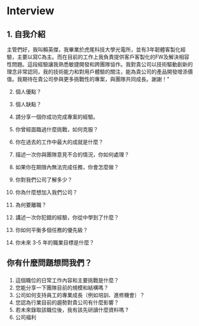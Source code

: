 # Interview

## 1. 自我介紹

主管們好，我叫賴英傑，我畢業於虎尾科技大學光電所，並有3年韌體客製化經驗，主要以寫C為主。而在目前的工作上我負責提供客戶客製化的FW及解決相容性問題。這段經驗讓我熟悉敏捷開發和跨團隊協作。我對貴公司以技術驅動創新的理念非常認同，我的技術能力和對用戶體驗的關注，能為貴公司的產品開發增添價值。我期待在貴公司參與更多挑戰性的專案，與團隊共同成長。謝謝！"

2. 個人優點？
   
3. 個人缺點？

4. 請分享一個你成功完成專案的經驗。

5. 你曾經面臨過什麼挑戰，如何克服？

6. 你在過去的工作中最大的成就是什麼？

7. 描述一次你與團隊意見不合的情況，你如何處理？

8. 如果你在期限內無法完成任務，你會怎麼做？

9.  你對我們公司了解多少？

10. 你為什麼想加入我們公司？

11. 為何要離職？

12. 講述一次你犯錯的經驗，你從中學到了什麼？

13. 你如何平衡多個任務的優先級？

14. 你未來 3-5 年的職業目標是什麼？

## 你有什麼問題想問我們？

### 
1. 這個職位的日常工作內容和主要挑戰是什麼？
2. 您能分享一下團隊目前的規模和結構嗎？
3. 公司如何支持員工的專業成長（例如培訓、進修機會）？
4. 您認為行業目前的趨勢對貴公司有什麼影響？
5. 若未來錄取該職位後，我有該先研讀什麼資料嗎 ?
6. 公司福利

